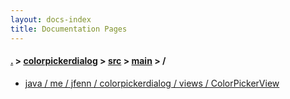 ```yaml
---
layout: docs-index
title: Documentation Pages
---
```

#### [.](./../../../index) > [colorpickerdialog](./../../index) > [src](./../index) > [main](./index) > **/**

- [java / me / jfenn / colorpickerdialog / views / ColorPickerView](java/me/jfenn/colorpickerdialog/views/ColorPickerView)
